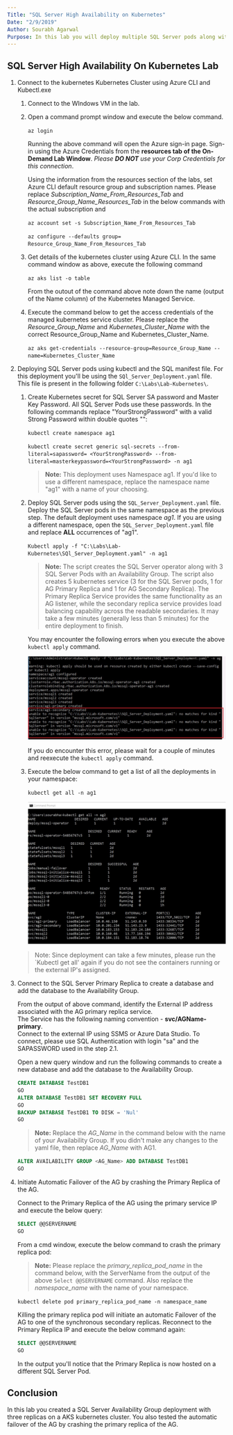 ```yaml
---
Title: "SQL Server High Availability on Kubernetes"
Date: "2/9/2019"
Author: Sourabh Agarwal
Purpose: In this lab you will deploy multiple SQL Server pods along with Availability Groups on a Kubernetes Cluster in Azure using Azure Kubernetes Services
---
```

## SQL Server High Availability On Kubernetes Lab

1. Connect to the kubernetes Kubernetes Cluster using Azure CLI and Kubectl.exe

    1. Connect to the WIndows VM in the lab. 
    
    2. Open a command prompt window and execute the below command.
    
       `az login`
     
       Running the above command will open the Azure sign-in page. Sign-in using the Azure Credentials from the **resources tab of the On-Demand Lab Window**. *Please **DO NOT** use your Corp Credentials for this connection*. 
       
       Using the information from the resources section of the labs, set Azure CLI default resource group and subscription names. Please replace *Subscription_Name_From_Resources_Tab* and *Resource_Group_Name_Resources_Tab* in the below commands with the actual subscription and 
       
       `az account set -s Subscription_Name_From_Resources_Tab`
       
       `az configure --defaults group= Resource_Group_Name_From_Resources_Tab`
       
     3. Get details of the kubernetes cluster using Azure CLI. In the same command window as above, execute the following command 
     
        `az aks list -o table `
        
        From the outout of the command above note down the name (output of the Name column) of the Kubernetes Managed Service.
        
     4. Execute the command below to get the access credentials of the managed kubernetes service cluster. Please replace the *Resource_Group_Name* and *Kubernetes_Cluster_Name* with the correct Resource_Group_Name and Kubernetes_Cluster_Name.
     
        `az aks get-credentials --resource-group=Resource_Group_Name --name=Kubernetes_Cluster_Name`
        

2. Deploying SQL Server pods using kubectl and the SQL manifest file. For this deployment you'll be using the `SQl_Server_Deployment.yaml` file. This file is present in the following folder `C:\Labs\Lab-Kubernetes\`. 
 
    1. Create Kubernetes secret for SQL Server SA password and Master Key Password. All SQL Server Pods use these passwords. In the following commands replace "YourStrongPassword" with a valid Strong Password within double quotes "":
  
        `kubectl create namespace ag1`   
          
        `kubectl create secret generic sql-secrets --from-literal=sapassword= <YourStrongPassword> --from-literal=masterkeypassword=<YourStrongPassword> -n ag1`
      
        > **Note:** This deployment uses Namespace ag1. If you'd like to use a different namespace, replace the namespace name "ag1" with a name of your choosing. 
  
    2. Deploy SQL Server pods using the `SQL_Server_Deployment.yaml` file. Deploy the SQL Server pods in the same namespace as the previous step. The default deployment uses namespace *ag1*. If you are using a different namespace, open the `SQL_Server_Deployment.yaml` file and replace **ALL** occurrences of "ag1".

        `Kubectl apply -f "C:\Labs\Lab-Kubernetes\SQl_Server_Deployment.yaml" -n ag1`
  
        > **Note:** The script creates the SQL Server operator along with 3 SQL Server Pods with an Availability Group. The script also creates 5 kubernetes service (3 for the SQL Server pods, 1 for AG Primary Replica and 1 for AG Secondary Replica). The Primary Replica Service provides the same functionality as an AG listener, while the secondary replica service provides load balancing capability across the readable secondaries. It may take a few minutes (generally less than 5 minutes) for the entire deployment to finish.
        
        You may encounter the following errors when you execute the above `kubectl apply` command. 
        
        ![Deployment_Error.jpg](./media/Deployment_Error.jpg)
        
        If you do encounter this error, please wait for a couple of minutes and reexecute the `kubectl apply` command. 
        
    3. Execute the below command to get a list of all the deployments in your namespace: 
    
        `kubectl get all -n ag1`
        
        ![Kubectl_Get_all_output.jpg](./media/Kubectl_Get_all_output.jpg)
     
     >Note: Since deployment can take a few minutes, please run the `Kubectl get all' again if you do not see the containers running or the external IP's assigned. 
    
3. Connect to the SQL Server Primary Replica to create a database and add the database to the Availability Group.

    From the output of above command, identify the External IP address associated with the AG primary replica service.    
    The Service has the following naming convention - **svc/AGName-primary**.    
    Connect to the external IP using SSMS or Azure Data Studio. To connect, please use SQL Authentication with login "sa" and the SAPASSWORD used in the step 2.1. 
  
    Open a new query window and run the following commands to create a new database and add the database to the Availability Group.
    
    ```SQL
    CREATE DATABASE TestDB1
    GO
    ALTER DATABASE TestDB1 SET RECOVERY FULL
    GO
    BACKUP DATABASE TestDB1 TO DISK = 'Nul'
    GO
    ```
    > **Note:** Replace the *AG_Name* in the command below with the name of your Availability Group. If you didn't make any changes to the yaml file, then replace *AG_Name* with AG1.
    
    ```SQL
    ALTER AVAILABILITY GROUP <AG_Name> ADD DATABASE TestDB1    
    GO
    ``` 
 
4. Initiate Automatic Failover of the AG by crashing the Primary Replica of the AG. 
 
    Connect to the Primary Replica of the AG using the primary service IP and execute the below query:

    ```SQL
    SELECT @@SERVERNAME
    GO
    ```
 
    From a cmd window, execute the below command to crash the primary replica pod:
    > **Note:** Please replace the *primary_replica_pod_name* in the command below, with the ServerName from the output of the above `Select @@SERVERNAME` command. Also replace the *namespace_name* with the name of your namespace. 
 
    `kubectl delete pod primary_replica_pod_name -n namespace_name`
     
    Killing the primary replica pod will initiate an automatic Failover of the AG to one of the synchronous secondary replicas. Reconnect to the Primary Replica IP and execute the below command again: 
    
    ```SQL
    SELECT @@SERVERNAME
    GO
    ```
    
    In the output you'll notice that the Primary Replica is now hosted on a different SQL Server Pod. 

## Conclusion 

In this lab you created a SQL Server Availability Group deployment with three replicas on a AKS kubernetes cluster. You also tested the automatic failover of the AG by crashing the primary replica of the AG. 
